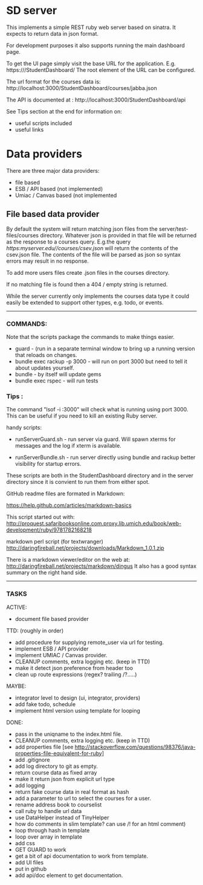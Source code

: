 # SD server
This implements a simple REST ruby web server based on sinatra.
It expects to return data in json format.

For development purposes it also supports running the main dashboard
page.

To get the UI page simply visit the base URL for 
the application.  E.g. https://<host>/StudentDashboard/
The root element of the URL can be configured.

The url format for the courses data is:
http://localhost:3000/StudentDashboard/courses/jabba.json

The API is documented at : http://localhost:3000/StudentDashboard/api

See Tips section at the end for information on:

* useful scripts included
* useful links

# Data providers
There are three major data providers:

 * file based
 * ESB / API based (not implemented)
 * Umiac / Canvas based (not implemented

## File based data provider

By default the system will return matching json files from the
server/test-files/courses directory.  Whatever json is provided in
that file will be returned as the response to a courses
query. E.g.the query _https:myserver.edu//courses/csev.json_
will return the contents of the csev.json file.
The contents of the file will be parsed as json so syntax errors may
result in no response.

To add more users files create <user>.json files in the courses directory.

If no matching file is found then a 404 / empty string is returned.

While the server currently only implements the courses data type it could easily be extended to
support other types, e.g. todo, or events.

-----

### COMMANDS:

Note that the scripts package the commands to make things easier.

* guard - (run in a separate terminal window to bring up a running version
that reloads on changes.
* bundle exec rackup -p 3000 - will run on port 3000 but need to tell it
about updates yourself.
* bundle - by itself will update gems
* bundle exec rspec - will run tests

### Tips :

The command "lsof -i :3000" will check what is running using
port 3000.  This can be useful if you need to kill an existing Ruby server.

handy scripts:

* runServerGuard.sh - run server via guard.  Will spawn xterms for
messages and the log if xterm is available.

* runServerBundle.sh - run server directly using bundle and rackup
better visibility for startup errors.

These scripts are both in the StudentDashboard directory and in the
server directory since it is convient to run them from either spot.

GitHub readme files are formated in Markdown:

https://help.github.com/articles/markdown-basics

This script started out with:
http://proquest.safaribooksonline.com.proxy.lib.umich.edu/book/web-development/ruby/9781782168218

markdown perl script (for textwranger)
http://daringfireball.net/projects/downloads/Markdown_1.0.1.zip

There is a markdown viewer/editor  on the web at:
http://daringfireball.net/projects/markdown/dingus
It also has a good syntax summary on the right hand side.


----------------------

### TASKS

ACTIVE:

- document file based provider

TTD: (roughly in order)

- add procedure for supplying remote_user via url for testing.
- implement ESB / API provider
- implement UMIAC / Canvas provider.
- CLEANUP comments, extra logging etc. (keep in TTD)
- make it detect json preference from header too
- clean up route expressions (regex? trailing /?.....)


MAYBE:

- integrator level to design (ui, integrator, providers)
- add fake todo, schedule
- implement html version using template for looping

DONE:

- pass in the uniqname to the index.html file.
- CLEANUP comments, extra logging etc. (keep in TTD)
- add properties file [see http://stackoverflow.com/questions/98376/java-properties-file-equivalent-for-ruby]
- add .gitignore
- add log directory to git as empty.
- return course data as fixed array
- make it return json from explicit url type
- add logging
- return fake course data in real format as hash
- add a parameter to url to select the courses for a user.
- rename address book to courselist
- call ruby to handle url data
- use DataHelper instead of TinyHelper
- how do comments in slim template?  can use /! for an html comment)
- loop through hash in template
- loop over array in template
- add css
- GET GUARD to work
- get a bit of api documentation to work from template.
- add UI files
- put in github
- add api/doc element to get documentation.

